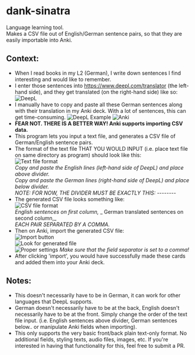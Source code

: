 # dank-sinatra
Language learning tool. \
Makes a CSV file out of English/German sentence pairs, so that they are easily importable into Anki. 

## Context:
- When I read books in my L2 (German), I write down sentences I find interesting and would like to remember.
- I enter those sentences into https://www.deepl.com/translator (the left-hand side), and they get translated (on the right-hand side) like so:
![DeepL](https://imgur.com/1pxtNbH.png)
- I manually have to copy and paste all these German sentences along with their translation in my Anki deck. 
With a lot of sentences, this can get time-consuming.
![DeepL Example](https://imgur.com/xV20CKF.png) 
![Anki](https://imgur.com/RJzEKET.png)
- **FEAR NOT. THERE IS A BETTER WAY! Anki supports importing CSV data.**
- This program lets you input a text file, and generates a CSV file of German/English sentence pairs.
- The format of the text file THAT YOU WOULD INPUT (i.e. place text file on same directory as program) should look like this: \
![Text file format](https://imgur.com/Rc7fSL5.png) \
_Copy and paste the English lines (left-hand side of DeepL) and place above divider._ \
_Copy and paste the German lines (right-hand side of DeepL) and place below divider._ \
_NOTE: FOR NOW, THE DIVIDER MUST BE EXACTLY THIS: --------_
- The generated CSV file looks something like: \
![CSV file format](https://imgur.com/ALWnUlc.png) \
_English sentences on first column,_
_ German translated sentences on second column,_ \
_EACH PAIR SEPARATED BY A COMMA._
- Then on Anki, import the generated CSV file: \
![Import button](https://imgur.com/ldFOSGJ.png) \
![Look for generated file](https://imgur.com/VxH1e6P.png) \
![Proper settings](https://imgur.com/W4xvC9s.png) 
_Make sure that the field separator is set to a comma!_
- After clicking 'import', you would have successfully made these cards and added them into your Anki deck.

## Notes:
- This doesn't necessarily have to be in German, it can work for other languages that DeepL supports. 
- German doesn't necessarily have to be at the back, English doesn't necessarily have to be at the front. 
Simply change the order of the text file input. (i.e. English sentences above divider, German sentences below.. or manipulate Anki fields when importing).
- This only supports the very basic front/back plain text-only format. No additional fields, styling texts, audio files, images, etc. If
you're interested in having that functionality for this, feel free to submit a PR.
